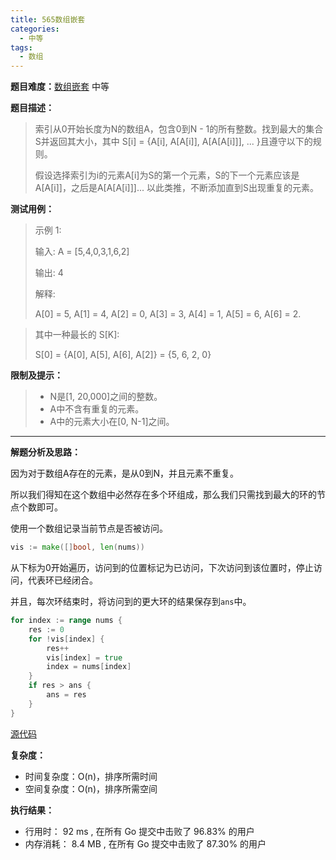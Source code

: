 ```yaml
---
title: 565数组嵌套
categories:
  - 中等
tags:
  - 数组
---
```


**题目难度：**[数组嵌套](https://leetcode.cn/problems/array-nesting/) 中等

**题目描述：**

> 索引从0开始长度为N的数组A，包含0到N - 1的所有整数。找到最大的集合S并返回其大小，其中 S[i] = {A[i], A[A[i]], A[A[A[i]]], ... }且遵守以下的规则。
>
> 假设选择索引为i的元素A[i]为S的第一个元素，S的下一个元素应该是A[A[i]]，之后是A[A[A[i]]]... 以此类推，不断添加直到S出现重复的元素。


**测试用例：**

> 示例 1:
>
> 输入: A = [5,4,0,3,1,6,2]
> 
> 输出: 4
> 
> 解释:
> 
> A[0] = 5, A[1] = 4, A[2] = 0, A[3] = 3, A[4] = 1, A[5] = 6, A[6] = 2.

> 其中一种最长的 S[K]:
> 
> S[0] = {A[0], A[5], A[6], A[2]} = {5, 6, 2, 0}

**限制及提示：**
> - N是[1, 20,000]之间的整数。
> - A中不含有重复的元素。
> - A中的元素大小在[0, N-1]之间。

---
**解题分析及思路：**

因为对于数组A存在的元素，是从0到N，并且元素不重复。

所以我们得知在这个数组中必然存在多个环组成，那么我们只需找到最大的环的节点个数即可。

使用一个数组记录当前节点是否被访问。
```go
vis := make([]bool, len(nums))
```

从下标为0开始遍历，访问到的位置标记为已访问，下次访问到该位置时，停止访问，代表环已经闭合。

并且，每次环结束时，将访问到的更大环的结果保存到`ans`中。
```go
for index := range nums {
    res := 0
    for !vis[index] {
        res++
        vis[index] = true
        index = nums[index]
    }
    if res > ans {
		ans = res
    }
}
```

[源代码](https://github.com/lomtom/algorithm-go/blob/main/leetcode/565数组嵌套_test.go)

**复杂度：**
- 时间复杂度：O(n)，排序所需时间
- 空间复杂度：O(n)，排序所需空间

**执行结果：**

- 行用时： 92 ms , 在所有 Go 提交中击败了 96.83% 的用户
- 内存消耗： 8.4 MB , 在所有 Go 提交中击败了 87.30% 的用户

